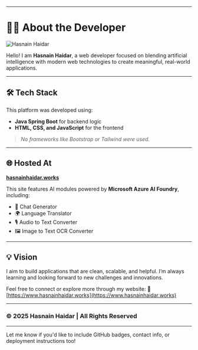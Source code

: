 

---

# 👨‍💻 About the Developer

![Hasnain Haidar](hasnain%20image.jpg)

Hello! I am **Hasnain Haidar**, a web developer focused on blending artificial intelligence with modern web technologies to create meaningful, real-world applications.

---

## 🛠️ Tech Stack

This platform was developed using:

* **Java Spring Boot** for backend logic
* **HTML, CSS, and JavaScript** for the frontend

> *No frameworks like Bootstrap or Tailwind were used.*

---

## 🌐 Hosted At

[**hasnainhaidar.works**](https://portfolio.hasnainhaidar.works)

This site features AI modules powered by **Microsoft Azure AI Foundry**, including:

* 💬 Chat Generator
* 🌍 Language Translator
* 🎙️ Audio to Text Converter
* 🖼️ Image to Text OCR Converter

---

## 💡 Vision

I aim to build applications that are clean, scalable, and helpful. I’m always learning and looking forward to new challenges and innovations.

Feel free to connect or explore more through my website:
🔗 [https://www.hasnainhaidar.works](https://www.hasnainhaidar.works)

---

### ©️ 2025 Hasnain Haidar | All Rights Reserved

---

Let me know if you'd like to include GitHub badges, contact info, or deployment instructions too!

